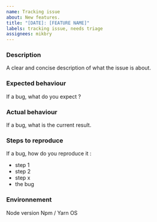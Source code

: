 ```yaml
---
name: Tracking issue
about: New features.
title: "[DATE]: [FEATURE NAME]"
labels: tracking issue, needs triage
assignees: mikbry
---
```


### Description
A clear and concise description of what the issue is about.

### Expected behaviour
If a bug, what do you expect ?

### Actual behaviour
If a bug, what is the current result.

### Steps to reproduce
If a bug, how do you reproduce it :
- step 1
- step 2
- step x
- the bug

### Environnement
Node version
Npm / Yarn 
OS
